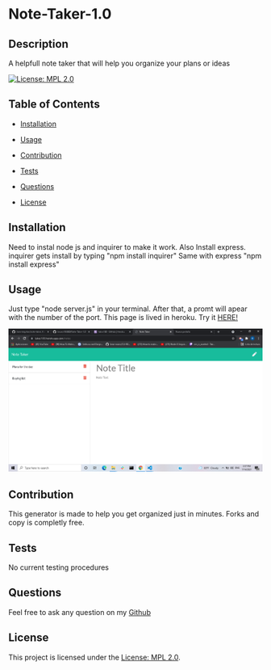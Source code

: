 # Note-Taker-1.0
  ## Description
  A helpfull note taker that will help you organize your plans or ideas

  [![License: MPL 2.0](https://img.shields.io/badge/License-MPL%202.0-brightgreen.svg)](https://opensource.org/licenses/MPL-2.0)


  ## Table of Contents

  - [Installation](#installation)
  - [Usage](#usage)
  - [Contribution](#contribution)
  - [Tests](#tests)
  - [Questions](#questions)

  - [License](#license)


  ## Installation
  Need to instal node js and inquirer to make it work. Also Install express. inquirer gets install by typing "npm install inquirer" Same with express "npm install express"
  
  ## Usage
  Just type "node server.js" in your terminal. After that, a promt will apear with the number of the port. This page is lived in heroku. Try it <a href = "https://takes100.herokuapp.com/"> HERE!</a>

  <img src="Screenshot (9).png" alt="failed to load">
  
  ## Contribution
   This generator is made to help you get organized just in minutes. Forks and copy is completly free.
  
  ## Tests
  No current testing procedures
  
  ## Questions
  Feel free to ask any question on my [Github](https://github.com/bruno192000/)
  ## License

This project is licensed under the [License: MPL 2.0](https://opensource.org/licenses/MPL-2.0).